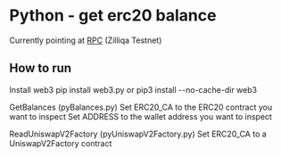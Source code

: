 # Python - get erc20 balance

Currently pointing at [RPC](https://testnet-v925-fireblocks.testnet.z7a.xyz) (Zilliqa Testnet)

## How to run

Install web3
    pip install web3.py
or
    pip3 install --no-cache-dir web3

GetBalances (pyBalances.py)
Set ERC20_CA to the ERC20 contract you want to inspect
Set ADDRESS to the wallet address you want to inspect

ReadUniswapV2Factory (pyUniswapV2Factory.py)
Set ERC20_CA to a UniswapV2Factory contract
